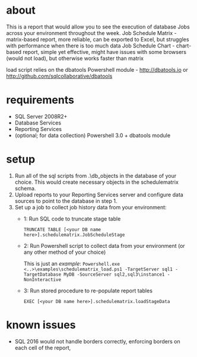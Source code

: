 # about
This is a report that would allow you to see the execution of database Jobs across your environment throughout the week.
Job Schedule Matrix - matrix-based report, more reliable, can be exported to Excel, but struggles with performance when there is too much data
Job Schedule Chart - chart-based report, simple yet effective, might have issues with some browsers (would not load), but otherwise works faster than matrix

load script relies on the dbatools Powershell module - http://dbatools.io or http://github.com/sqlcollaborative/dbatools

# requirements
- SQL Server 2008R2+
- Database Services
- Reporting Services
- (optional; for data collection) Powershell 3.0 + dbatools module

# setup
1. Run all of the sql scripts from .\db_objects in the database of your choice. 
   This would create necessary objects in the schedulematrix schema.
2. Upload reports to your Reporting Services server and configure data sources to point to the database in step 1.
3. Set up a job to collect job history data from your environment:
   - 1: Run SQL code to truncate stage table
   
        `TRUNCATE TABLE [<your DB name here>].schedulematrix.JobScheduleStage`
        
        
   - 2: Run Powershell script to collect data from your environment (or any other method of your choice)
   
       This is just an *example*: `Powershell.exe <..>\examples\schedulematrix_load.ps1 -TargetServer sql1 -TargetDatabase MyDB -SourceServer sql2,sql3\instance1 -NonInteractive`
       
   - 3: Run stored procedure to re-populate report tables
   
        `EXEC [<your DB name here>].schedulematrix.loadStageData`
        
# known issues
- SQL 2016 would not handle borders correctly, enforcing borders on each cell of the report, 
